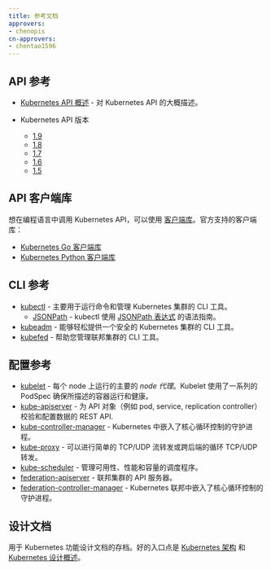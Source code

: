 ```yaml
---
title: 参考文档
approvers:
- chenopis
cn-approvers:
- chentao1596
---
```

<!--
---
title: Reference Documentation
approvers:
- chenopis
---
-->

<!--
## API Reference
-->
## API 参考

<!--
* [Kubernetes API Overview](/docs/reference/api-overview/) - Overview of the API for Kubernetes.
* Kubernetes API Versions
-->
* [Kubernetes API 概述](/docs/reference/api-overview/) - 对 Kubernetes API 的大概描述。
* Kubernetes API 版本

  * [1.9](/docs/reference/generated/kubernetes-api/v1.9/)
  * [1.8](https://v1-8.docs.kubernetes.io/docs/reference/)
  * [1.7](https://v1-7.docs.kubernetes.io/docs/reference/)
  * [1.6](https://v1-6.docs.kubernetes.io/docs/reference/)
  * [1.5](https://v1-5.docs.kubernetes.io/docs/reference/)

<!--
## API Client Libraries
-->
## API 客户端库

<!--
To call the Kubernetes API from a programming language, you can use
[client libraries](/docs/reference/client-libraries/). Officially supported
client libraries:
-->
想在编程语言中调用 Kubernetes API，可以使用 [客户端库](/docs/reference/client-libraries/)。官方支持的客户端库：

<!--
- [Kubernetes Go client library](https://github.com/kubernetes/client-go/)
- [Kubernetes Python client libary](https://github.com/kubernetes-incubator/client-python)
-->
- [Kubernetes Go 客户端库](https://github.com/kubernetes/client-go/)
- [Kubernetes Python 客户端库](https://github.com/kubernetes-incubator/client-python)

<!--
## CLI Reference

* [kubectl](/docs/user-guide/kubectl-overview) - Main CLI tool for running commands and managing Kubernetes clusters.
    * [JSONPath](/docs/user-guide/jsonpath/) - Syntax guide for using [JSONPath expressions](http://goessner.net/articles/JsonPath/) with kubectl.
* [kubeadm](/docs/admin/kubeadm/) - CLI tool to easily provision a secure Kubernetes cluster. 
* [kubefed](/docs/admin/kubefed/) - CLI tool to help you administrate your federated clusters.
-->
## CLI 参考

* [kubectl](/docs/user-guide/kubectl-overview) - 主要用于运行命令和管理 Kubernetes 集群的 CLI 工具。
    * [JSONPath](/docs/user-guide/jsonpath/) -  kubectl 使用 [JSONPath 表达式](http://goessner.net/articles/JsonPath/) 的语法指南。
* [kubeadm](/docs/admin/kubeadm/) - 能够轻松提供一个安全的 Kubernetes 集群的 CLI 工具。 
* [kubefed](/docs/admin/kubefed/) - 帮助您管理联邦集群的 CLI 工具。

<!--
## Config Reference

* [kubelet](/docs/admin/kubelet/) - The primary *node agent* that runs on each node. The kubelet takes a set of PodSpecs and ensures that the described containers are running and healthy.
* [kube-apiserver](/docs/admin/kube-apiserver/) - REST API that validates and configures data for API objects such as  pods, services, replication controllers.
* [kube-controller-manager](/docs/admin/kube-controller-manager/) - Daemon that embeds the core control loops shipped with Kubernetes.
* [kube-proxy](/docs/admin/kube-proxy/) - Can do simple TCP/UDP stream forwarding or round-robin TCP/UDP forwarding across a set of back-ends.
* [kube-scheduler](/docs/admin/kube-scheduler/) - Scheduler that manages availability, performance, and capacity.
* [federation-apiserver](/docs/admin/federation-apiserver/) - API server for federated clusters.
* [federation-controller-manager](/docs/admin/federation-controller-manager/) - Daemon that embeds the core control loops shipped with Kubernetes federation.
-->
## 配置参考

* [kubelet](/docs/admin/kubelet/) - 每个 node 上运行的主要的 *node 代理*。Kubelet 使用了一系列的 PodSpec 确保所描述的容器运行和健康。
* [kube-apiserver](/docs/admin/kube-apiserver/) - 为 API 对象（例如 pod, service, replication controller）校验和配置数据的 REST API.
* [kube-controller-manager](/docs/admin/kube-controller-manager/) - Kubernetes 中嵌入了核心循环控制的守护进程。
* [kube-proxy](/docs/admin/kube-proxy/) - 可以进行简单的 TCP/UDP 流转发或跨后端的循环 TCP/UDP 转发。
* [kube-scheduler](/docs/admin/kube-scheduler/) - 管理可用性、性能和容量的调度程序。
* [federation-apiserver](/docs/admin/federation-apiserver/) - 联邦集群的 API 服务器。
* [federation-controller-manager](/docs/admin/federation-controller-manager/) - Kubernetes 联邦中嵌入了核心循环控制的守护进程。

<!--
## Design Docs

An archive of the design docs for Kubernetes functionality. Good starting points are [Kubernetes Architecture](https://git.k8s.io/community/contributors/design-proposals/architecture/architecture.md) and [Kubernetes Design Overview](https://git.k8s.io/community/contributors/design-proposals).
-->
## 设计文档
用于 Kubernetes 功能设计文档的存档。好的入口点是 [Kubernetes 架构](https://git.k8s.io/community/contributors/design-proposals/architecture/architecture.md) 和 [Kubernetes 设计概述](https://git.k8s.io/community/contributors/design-proposals)。
